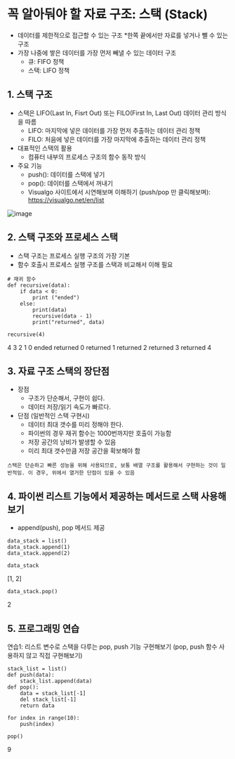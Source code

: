 # 꼭 알아둬야 할 자료 구조: 스택 (Stack)

* 데이터를 제한적으로 접근할 수 있는 구조
  *한쪽 끝에서만 자료를 넣거나 뺄 수 있는 구조
* 가장 나중에 쌓은 데이터를 가장 먼저 빼낼 수 있는 데이터 구조
  * 큐: FIFO 정책
  * 스택: LIFO 정책

## 1. 스택 구조
* 스택은 LIFO(Last In, Fisrt Out) 또는 FILO(First In, Last Out) 데이터 관리 방식을 따름
  * LIFO: 마지막에 넣은 데이터를 가장 먼저 추출하는 데이터 관리 정책
  * FILO: 처음에 넣은 데이터를 가장 마지막에 추출하는 데이터 관리 정책
* 대표적인 스택의 활용
  * 컴퓨터 내부의 프로세스 구조의 함수 동작 방식
* 주요 기능
  * push(): 데이터를 스택에 넣기
  * pop(): 데이터를 스택에서 꺼내기
  * Visualgo 사이트에서 시연해보며 이해하기 (push/pop 만 클릭해보며): https://visualgo.net/en/list
  
![image](https://user-images.githubusercontent.com/47058441/73116752-3fae3780-3f7f-11ea-95fb-026727a0f926.png)

## 2. 스택 구조와 프로세스 스택
* 스택 구조는 프로세스 실행 구조의 가장 기본
 * 함수 호출시 프로세스 실행 구조를 스택과 비교해서 이해 필요

```
# 재귀 함수
def recursive(data):
    if data < 0:
        print ("ended")
    else:
        print(data)
        recursive(data - 1)
        print("returned", data)        
```
```
recursive(4)
```
4
3
2
1
0
ended
returned 0
returned 1
returned 2
returned 3
returned 4

## 3. 자료 구조 스택의 장단점
* 장점
  * 구조가 단순해서, 구현이 쉽다.
  * 데이터 저장/읽기 속도가 빠르다.
* 단점 (일반적인 스택 구현시)
  * 데이터 최대 갯수를 미리 정해야 한다.
   * 파이썬의 경우 재귀 함수는 1000번까지만 호출이 가능함
  * 저장 공간의 낭비가 발생할 수 있음
   * 미리 최대 갯수만큼 저장 공간을 확보해야 함
```
스택은 단순하고 빠른 성능을 위해 사용되므로, 보통 배열 구조를 활용해서 구현하는 것이 일반적임. 이 경우, 위에서 열거한 단점이 있을 수 있음
```
## 4. 파이썬 리스트 기능에서 제공하는 메서드로 스택 사용해보기
* append(push), pop 메서드 제공
```
data_stack = list()
data_stack.append(1)
data_stack.append(2)
```
```
data_stack
```
[1, 2]
```
data_stack.pop()
```
2
## 5. 프로그래밍 연습

연습1: 리스트 변수로 스택을 다루는 pop, push 기능 구현해보기 (pop, push 함수 사용하지 않고 직접 구현해보기)
```
stack_list = list()
def push(data):
    stack_list.append(data)
def pop():
    data = stack_list[-1]
    del stack_list[-1]
    return data
```
```
for index in range(10):
    push(index)
```
```
pop()
```
9
​
